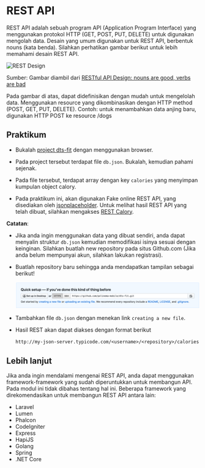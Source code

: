 # REST API

REST API adalah sebuah program API (Application Program Interface) yang
menggunakan protokol HTTP (GET, POST, PUT, DELETE) untuk digunakan mengolah
data. Desain yang umum digunakan untuk REST API, berbentuk nouns (kata benda).
Silahkan perhatikan gambar berikut untuk lebih memahami desain REST API.

![REST Design](https://storage.googleapis.com/gweb-cloudblog-publish/images/resource.max-500x500.png)

Sumber: Gambar diambil dari [RESTful API Design: nouns are good, verbs are bad](https://cloud.google.com/blog/products/api-management/restful-api-design-nouns-are-good-verbs-are-bad)

Pada gambar di atas, dapat didefinisikan dengan mudah untuk mengelolah data.
Menggunakan resource yang dikombinasikan dengan HTTP method (POST, GET, PUT,
DELETE). Contoh: untuk menambahkan data anjing baru, digunakan HTTP POST ke resource
/dogs

## Praktikum

- Bukalah [project dts-fit](https://github.com/polinema-mobile/dts-fit/) dengan menggunakan browser.

- Pada project tersebut terdapat file `db.json`. Bukalah, kemudian pahami sejenak.

- Pada file tersebut, terdapat array dengan key `calories` yang menyimpan kumpulan object calory.

- Pada praktikum ini, akan digunakan Fake online REST API, yang disediakan oleh
 [jsonplaceholder](jsonplaceholder.typicode.com). Untuk melihat hasil REST API
 yang telah dibuat, silahkan mengakses [REST Calory](http://my-json-server.typicode.com/polinema-mobile/dts-fit/calories).

**Catatan**:
- Jika anda ingin menggunakan data yang dibuat sendiri, anda dapat menyalin
struktur `db.json` kemudian memodifikasi isinya sesuai dengan keinginan.
Silahkan buatlah new repository pada situs Github.com (Jika anda belum mempunyai
akun, silahkan lakukan registrasi).

- Buatlah repository baru sehingga anda mendapatkan tampilan sebagai berikut!

  ![New Repository](./images/new-repository.png)

- Tambahkan file `db.json` dengan menekan link `creating a new file`.

- Hasil REST akan dapat diakses dengan format berikut

    ```
  http://my-json-server.typicode.com/<username>/<repository>/calories
    ```

## Lebih lanjut

Jika anda ingin mendalami mengenai REST API, anda dapat menggunakan
framework-framework yang sudah diperuntukkan untuk membangun API. Pada modul ini
tidak dibahas tentang hal ini. Beberapa framework yang direkomendasikan untuk
membangun REST API antara lain:

- Laravel
- Lumen
- Phalcon
- CodeIgniter
- Express
- HapiJS
- Golang
- Spring
- .NET Core

